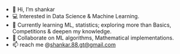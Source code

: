 - 👋 Hi, I’m shankar
- 💻 Interested in Data Science & Machine Learning.
- 📖 Currently learning ML, statistics; exploring more than Basics, Competitions & deepen my knowledge.
- 🤝 Collaborate on ML algorithms, Mathematical implementations.
- 📫 reach me @shankar.88.gt@gmail.com

<!---
shankar88gt/shankar88gt is a ✨ special ✨ repository because its `README.md` (this file) appears on your GitHub profile.
You can click the Preview link to take a look at your changes.
--->

